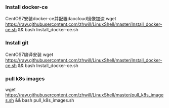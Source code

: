 
### Install docker-ce
CentOS7安装docker-ce并配置daocloud镜像加速
wget https://raw.githubusercontent.com/zhwill/LinuxShell/master/Install_docker-ce.sh && bash Install_docker-ce.sh

### Install git
CentOS7编译安装
wget https://raw.githubusercontent.com/zhwill/LinuxShell/master/Install_docker-ce.sh && bash Install_docker-ce.sh

### pull k8s images
wget https://raw.githubusercontent.com/zhwill/LinuxShell/master/pull_k8s_images.sh && bash pull_k8s_images.sh
